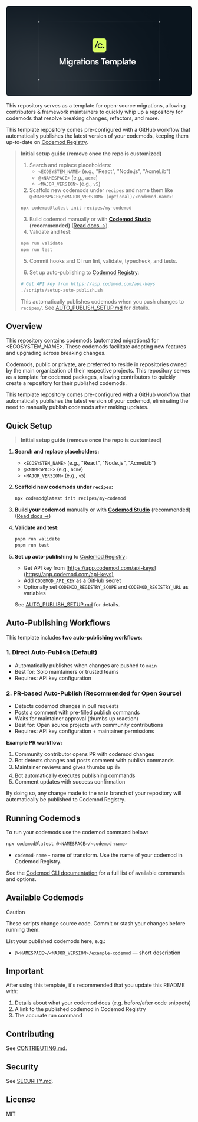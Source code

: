 <div align="center">
  <img src=".github/assets/migrations-template.png" alt="<ECOSYSTEM_NAME> Codemods" />
</div>

This repository serves as a template for open-source migrations, allowing contributors & framework maintainers to quickly whip up a repository for codemods that resolve breaking changes, refactors, and more.

This template repository comes pre-configured with a GitHub workflow that automatically publishes the latest version of your codemods, keeping them up-to-date on [Codemod Registry](https://app.codemod.com/registry).

> **Initial setup guide (remove once the repo is customized)**
> 
> 1. Search and replace placeholders:
>    - `<ECOSYSTEM_NAME>` (e.g., "React", "Node.js", "AcmeLib")
>    - `@<NAMESPACE>` (e.g., `acme`) 
>    - `<MAJOR_VERSION>` (e.g., `v5`)
> 2. Scaffold new codemods under `recipes` and name them like `@<NAMESPACE>/<MAJOR_VERSION> (optional)/<codemod-name>`:
> 
> ```bash
> npx codemod@latest init recipes/my-codemod
> ```
> 
> 3. Build codemod manually or with **[Codemod Studio](https://app.codemod.com/studio) (recommended)** ([Read docs →](https://go.codemod.com/studio-docs)).
> 4. Validate and test:
> 
> ```bash
> npm run validate
> npm run test
> ```
> 
> 5. Commit hooks and CI run lint, validate, typecheck, and tests.
> 
> 6. Set up auto-publishing to [Codemod Registry](https://app.codemod.com/registry):
> 
> ```bash
> # Get API key from https://app.codemod.com/api-keys
> ./scripts/setup-auto-publish.sh
> ```
> 
> This automatically publishes codemods when you push changes to `recipes/`. See [AUTO_PUBLISH_SETUP.md](./AUTO_PUBLISH_SETUP.md) for details.


## Overview

This repository contains codemods (automated migrations) for <ECOSYSTEM_NAME>. These codemods facilitate adopting new features and upgrading across breaking changes.

Codemods, public or private, are preferred to reside in repositories owned by the main organization of their respective projects. This repository serves as a template for codemod packages, allowing contributors to quickly create a repository for their published codemods.

This template repository comes pre-configured with a GitHub workflow that automatically publishes the latest version of your codemod, eliminating the need to manually publish codemods after making updates.

## Quick Setup

> **Initial setup guide (remove once the repo is customized)**

1. **Search and replace placeholders:**
   - `<ECOSYSTEM_NAME>` (e.g., "React", "Node.js", "AcmeLib")
   - `@<NAMESPACE>` (e.g., `acme`) 
   - `<MAJOR_VERSION>` (e.g., `v5`)

2. **Scaffold new codemods under `recipes`:**
   ```bash
   npx codemod@latest init recipes/my-codemod
   ```

3. **Build your codemod** manually or with **[Codemod Studio](https://app.codemod.com/studio)** (recommended) ([Read docs →](https://go.codemod.com/studio-docs))

4. **Validate and test:**
   ```bash
   pnpm run validate
   pnpm run test
   ```

5. **Set up auto-publishing** to [Codemod Registry](https://app.codemod.com/registry):
   - Get API key from [https://app.codemod.com/api-keys](https://app.codemod.com/api-keys)
   - Add `CODEMOD_API_KEY` as a GitHub secret
   - Optionally set `CODEMOD_REGISTRY_SCOPE` and `CODEMOD_REGISTRY_URL` as variables
   
   See [AUTO_PUBLISH_SETUP.md](./AUTO_PUBLISH_SETUP.md) for details.

## Auto-Publishing Workflows

This template includes **two auto-publishing workflows**:

### 1. **Direct Auto-Publish** (Default)
- Automatically publishes when changes are pushed to `main`
- Best for: Solo maintainers or trusted teams
- Requires: API key configuration

### 2. **PR-based Auto-Publish** (Recommended for Open Source)
- Detects codemod changes in pull requests
- Posts a comment with pre-filled publish commands
- Waits for maintainer approval (thumbs up reaction)
- Best for: Open source projects with community contributions
- Requires: API key configuration + maintainer permissions

**Example PR workflow:**
1. Community contributor opens PR with codemod changes
2. Bot detects changes and posts comment with publish commands
3. Maintainer reviews and gives thumbs up 👍
4. Bot automatically executes publishing commands
5. Comment updates with success confirmation

By doing so, any change made to the `main` branch of your repository will automatically be published to Codemod Registry.

## Running Codemods

To run your codemods use the codemod command below:

```bash
npx codemod@latest @<NAMESPACE>/<codemod-name>
```

- `codemod-name` - name of transform. Use the name of your codemod in Codemod Registry.

See the [Codemod CLI documentation](https://go.codemod.com/cli-docs) for a full list of available commands and options.

## Available Codemods

> [!CAUTION]
> These scripts change source code. Commit or stash your changes before running them.

List your published codemods here, e.g.:
- `@<NAMESPACE>/<MAJOR_VERSION>/example-codemod` — short description

## Important

After using this template, it's recommended that you update this README with:

1. Details about what your codemod does (e.g. before/after code snippets)
2. A link to the published codemod in Codemod Registry
3. The accurate run command

## Contributing

See [CONTRIBUTING.md](./CONTRIBUTING.md).

## Security

See [SECURITY.md](./SECURITY.md).

## License

MIT


